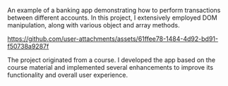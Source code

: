 An example of a banking app demonstrating how to perform transactions between different accounts. 
In this project, I extensively employed DOM manipulation, along with various object and array methods.


https://github.com/user-attachments/assets/61ffee78-1484-4d92-bd91-f50738a9287f



The project originated from a course. I developed the app based on the course material and implemented several enhancements to improve its functionality and overall user experience.

